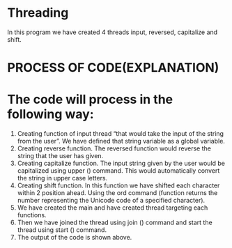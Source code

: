 # Threading
In this program we have created 4 threads input, reversed, capitalize and shift.

# PROCESS OF CODE(EXPLANATION)

#  The code will process in the following way:
  1.	Creating function of input thread “that would take the input of the string from the user”. We have defined that string variable as a global variable.
  2.	Creating reverse function. The reversed function would reverse the string that the user has given.
  3.	Creating capitalize function. The input string given by the user would be capitalized using upper () command. This would automatically convert the string in upper       case letters.
  4.	Creating shift function. In this function we have shifted each character within 2 position ahead. Using the ord command (function returns the number representing         the Unicode code of a specified character).
  5.	We have created the main and have created thread targeting each functions.
  6.	Then we have joined the thread using join () command and start the thread using start () command.
  7.	The output of the code is shown above.
